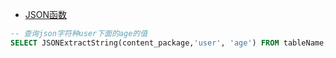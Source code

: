 * [JSON函数](https://www.bookstack.cn/read/clickhouse-21.2-zh/7aae2ba6e433a6fd.md)

```sql
-- 查询json字符种user下面的age的值
SELECT JSONExtractString(content_package,'user', 'age') FROM tableName;
```
